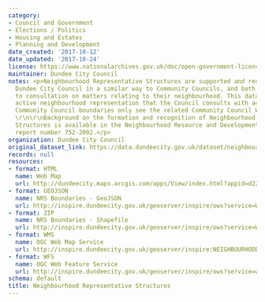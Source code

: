 ```yaml
---
category:
- Council and Government
- Elections / Politics
- Housing and Estates
- Planning and Development
date_created: '2017-10-12'
date_updated: '2017-10-24'
license: https://www.nationalarchives.gov.uk/doc/open-government-licence/version/3/
maintainer: Dundee City Council
notes: <p>Neighbourhood Representative Structures are supported and recognised by
  Dundee City Council in a similar way to Community Councils, and both have a right
  to consultation on matters relating to their neighbourhood. This dataset shows the
  active neighbourhood representation that the Council consults with across the City.\r\n\r\nFor
  Community Council boundaries only see the related Community Council Wards dataset.
  \r\n\r\nBackground on the formation and recognition of Neighbourhood Representative
  Structures is available in the Neighbourhood Resource and Development Committee
  report number 752-2002.</p>
organization: Dundee City Council
original_dataset_link: https://data.dundeecity.gov.uk/dataset/neighbourhood-representative-structures
records: null
resources:
- format: HTML
  name: Web Map
  url: http://dundeecity.maps.arcgis.com/apps/View/index.html?appid=d226c55906204e948aad4cabe5312ffb
- format: GEOJSON
  name: NRS Boundaries - GeoJSON
  url: http://inspire.dundeecity.gov.uk/geoserver/inspire/ows?service=WFS&version=1.0.0&request=GetFeature&typeName=inspire:NEIGHBOURHOODREPSTRUCTURE&outputFormat=application%2Fjson&srsName=EPSG:3857
- format: ZIP
  name: NRS Boundaries - Shapefile
  url: http://inspire.dundeecity.gov.uk/geoserver/inspire/ows?service=WFS&version=1.0.0&request=GetFeature&typeName=inspire:NEIGHBOURHOODREPSTRUCTURE&maxFeatures=100&outputFormat=SHAPE-ZIP
- format: WMS
  name: OGC Web Map Service
  url: http://inspire.dundeecity.gov.uk/geoserver/inspire:NEIGHBOURHODDREPSTRUCTURE/wms?service=WMS&version=1.3.0&request=getCapabilities
- format: WFS
  name: OGC Web Feature Service
  url: http://inspire.dundeecity.gov.uk/geoserver/inspire/ows?service=wfs&request=getCapabilities
schema: default
title: Neighbourhood Representative Structures
---
```

